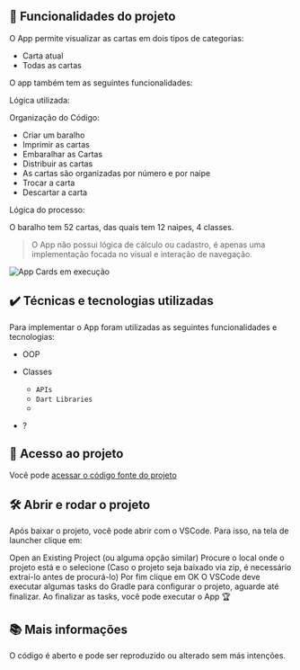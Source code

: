 ## 🔨 Funcionalidades do projeto

O App permite visualizar as cartas em dois tipos de categorias:

- Carta atual
- Todas as cartas

O app também tem as seguintes funcionalidades:

Lógica utilizada: 

Organização do Código:
- Criar um baralho
- Imprimir as cartas
- Embaralhar as Cartas
- Distribuir as cartas
- As cartas são organizadas por número e por naipe
- Trocar a carta
- Descartar a carta


Lógica do processo:

O baralho tem 52 cartas, das quais tem 12 naipes, 4 classes.

> O App não possui lógica de cálculo ou cadastro, é apenas uma implementação focada no visual e interação de navegação.

![App Cards em execução](.gif)

## ✔️ Técnicas e tecnologias utilizadas

Para implementar o App foram utilizadas as seguintes funcionalidades e tecnologias:

- OOP
- Classes
  - `APIs`
  - `Dart Libraries`
  - 
  
- ?

## 📁 Acesso ao projeto

Você pode [acessar o código fonte do projeto](https://github.com/gkpiccoli/dart_deck/blob/main/lib/main.dart)

## 🛠️ Abrir e rodar o projeto

Após baixar o projeto, você pode abrir com o VSCode. Para isso, na tela de launcher clique em:

Open an Existing Project (ou alguma opção similar)
Procure o local onde o projeto está e o selecione (Caso o projeto seja baixado via zip, é necessário extraí-lo antes de procurá-lo)
Por fim clique em OK
O VSCode deve executar algumas tasks do Gradle para configurar o projeto, aguarde até finalizar. Ao finalizar as tasks, você pode executar o App 🏆

## 📚 Mais informações

O código é aberto e pode ser reproduzido ou alterado sem más intenções.